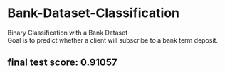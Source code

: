 # Bank-Dataset-Classification
Binary Classification with a Bank Dataset  
Goal is to predict whether a client will subscribe to a bank term deposit.

## final test score: 0.91057

